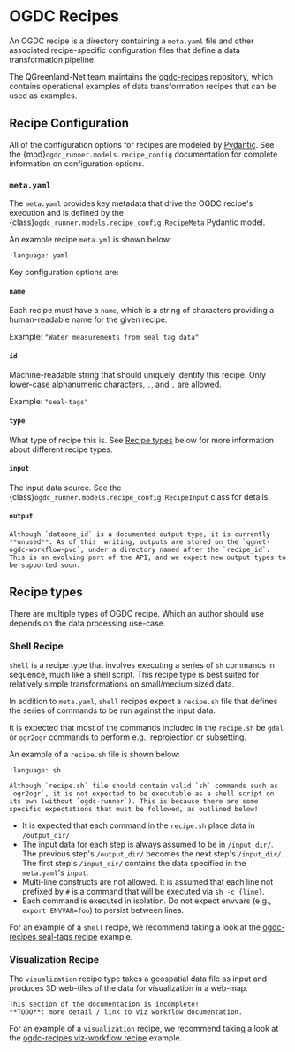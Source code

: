 # OGDC Recipes

An OGDC recipe is a directory containing a `meta.yaml` file and other associated
recipe-specific configuration files that define a data transformation pipeline.

The QGreenland-Net team maintains the
[ogdc-recipes](https://github.com/QGreenland-Net/ogdc-recipes/) repository,
which contains operational examples of data transformation recipes that can be
used as examples.

## Recipe Configuration

All of the configuration options for recipes are modeled by
[Pydantic](https://docs.pydantic.dev/latest/). See the
{mod}`ogdc_runner.models.recipe_config` documentation for complete information
on configuration options.

### `meta.yaml`

The `meta.yaml` provides key metadata that drive the OGDC recipe's execution and
is defined by the {class}`ogdc_runner.models.recipe_config.RecipeMeta` Pydantic
model.

An example recipe `meta.yml` is shown below:

```{literalinclude} ../tests/test_recipe_dir/meta.yml
:language: yaml
```

Key configuration options are:

#### `name`

Each recipe must have a `name`, which is a string of characters providing a
human-readable name for the given recipe.

Example: `"Water measurements from seal tag data"`

#### `id`

Machine-readable string that should uniquely identify this recipe. Only
lower-case alphanumeric characters, `.`, and `,` are allowed.

Example: `"seal-tags"`

#### `type`

What type of recipe this is. See [Recipe types](#recipe-types) below for more
information about different recipe types.

#### `input`

The input data source. See the
{class}`ogdc_runner.models.recipe_config.RecipeInput` class for details.

#### `output`

```{warning}
Although `dataone_id` is a documented output type, it is currently **unused**. As of this  writing, outputs are stored on the `qgnet-ogdc-workflow-pvc`, under a directory named after the `recipe_id`. This is an evolving part of the API, and we expect new output types to be supported soon.
```

## Recipe types

There are multiple types of OGDC recipe. Which an author should use depends on
the data processing use-case.

### Shell Recipe

`shell` is a recipe type that involves executing a series of `sh` commands in
sequence, much like a shell script. This recipe type is best suited for
relatively simple transformations on small/medium sized data.

In addition to `meta.yaml`, `shell` recipes expect a `recipe.sh` file that
defines the series of commands to be run against the input data.

It is expected that most of the commands included in the `recipe.sh` be `gdal`
or `ogr2ogr` commands to perform e.g., reprojection or subsetting.

An example of a `recipe.sh` file is shown below:

```{literalinclude} ../tests/test_recipe_dir/recipe.sh
:language: sh
```

```{warning}
Although `recipe.sh` file should contain valid `sh` commands such as `ogr2ogr`, it is not expected to be executable as a shell script on its own (without `ogdc-runner`). This is because there are some specific expectations that must be followed, as outlined below!
```

- It is expected that each command in the `recipe.sh` place data in
  `/output_dir/`
- The input data for each step is always assumed to be in `/input_dir/`. The
  previous step's `/output_dir/` becomes the next step's `/input_dir/`. The
  first step's `/input_dir/` contains the data specified in the `meta.yaml`'s
  `input`.
- Multi-line constructs are not allowed. It is assumed that each line not
  prefixed by `#` is a command that will be executed via `sh -c {line}`.
- Each command is executed in isolation. Do not expect envvars (e.g.,
  `export ENVVAR=foo`) to persist between lines.

For an example of a `shell` recipe, we recommend taking a look at the
[ogdc-recipes seal-tags recipe](https://github.com/QGreenland-Net/ogdc-recipes/tree/main/recipes/seal-tags)
example.

### Visualization Recipe

The `visualization` recipe type takes a geospatial data file as input and
produces 3D web-tiles of the data for visualization in a web-map.

```{warning}
This section of the documentation is incomplete!
**TODO**: more detail / link to viz workflow documentation.
```

For an example of a `visualization` recipe, we recommend taking a look at the
[ogdc-recipes viz-workflow recipe](https://github.com/QGreenland-Net/ogdc-recipes/tree/main/recipes/viz-workflow)
example.
